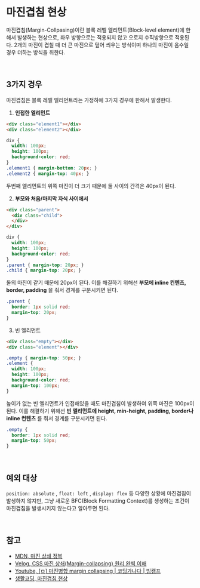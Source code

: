 # 마진겹침 현상

마진겹침(Margin-Collpasing)이란 블록 레벨 엘리먼트(Block-level element)에 한해서 발생하는 현상으로, 좌우 방향으로는 적용되지 않고 오로지 수직방향으로 적용된다. 2개의 마진이 겹칠 때 더 큰 마진으로 덮어 씌우는 방식이며 하나의 마진이 음수일 경우 더하는 방식을 취한다.

<br>

## 3가지 경우

마진겹침은 블록 레벨 엘리먼트라는 가정하에 3가지 경우에 한해서 발생한다.

1. **인접한 엘리먼트**

```html
<div class="element1"></div>
<div class="element2"></div>
```

```css
div {
  width: 100px;
  height: 100px;
  background-color: red;
}
.element1 { margin-bottom: 20px; }
.element2 { margin-top: 40px; }
```

두번째 엘리먼트의 위쪽 마진이 더 크기 때문에 둘 사이의 간격은 40px이 된다.

2. **부모와 처음/마지막 자식 사이에서**

```html
<div class="parent">
  <div class="child">
  </div>
</div>
```

```css
div {
  width: 100px;
  height: 100px;
  background-color: red;
}
.parent { margin-top: 20px; }
.child { margin-top: 20px; }
```

둘의 마진이 같기 때문에 20px이 된다. 이를 해결하기 위해선 **부모에 inline 컨텐츠, border, padding** 을 줘서 경계를 구분시키면 된다.

```css
.parent {
  border: 1px solid red;
  margin-top: 20px;
}
```

3. 빈 엘리먼트

```html
<div class="empty"></div>
<div class="element"></div>
```

```css
.empty { margin-top: 50px; }
.element {
  width: 100px;
  height: 100px;
  background-color: red;
  margin-top: 100px;
}
```

높이가 없는 빈 엘리먼트가 인접해있을 때도 마진겹침이 발생하여 위쪽 마진은 100px이 된다. 이를 해결하기 위해선 **빈 엘리먼트에 height, min-height, padding, border나 inline 컨텐츠** 를 줘서 경계를 구분시키면 된다.

```css
.empty {
  border: 1px solid red;
  margin-top: 50px;
}
```

<br>

## 예외 대상

`position: absolute` , `float: left` , `display: flex` 등 다양한 상황에 마진겹침이 발생하지 않지만, 그냥 새로운 BFC(Block Formatting Context)를 생성하는 조건이 마진겹침을 발생시키지 않는다고 알아두면 된다.

<br>

## 참고

* [MDN, 마진 상쇄 정복](https://developer.mozilla.org/ko/docs/Web/CSS/CSS_Box_Model/Mastering_margin_collapsing)
* [Velog, CSS 마진 상쇄(Margin-collapsing) 원리 완벽 이해](https://velog.io/@raram2/CSS-%EB%A7%88%EC%A7%84-%EC%83%81%EC%87%84Margin-collapsing-%EC%9B%90%EB%A6%AC-%EC%99%84%EB%B2%BD-%EC%9D%B4%ED%95%B4#%EB%A7%88%EC%A7%84-%EC%83%81%EC%87%84-%EA%B7%9C%EC%B9%99-%EC%98%88%EC%99%B8)
* [Youtube, [ㅁ] 마진병합 margin collapsing | 코딩가나다 | 빔캠프](https://www.youtube.com/watch?v=c19Mjg-ivxc)
* [생활코딩, 마진겹침 현상](https://opentutorials.org/course/2418/13464)